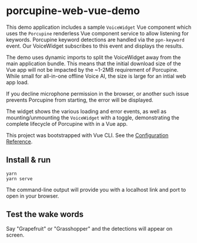 # porcupine-web-vue-demo

This demo application includes a sample `VoiceWidget` Vue component which uses the `Porcupine` renderless Vue component service to allow listening for keywords. Porcupine keyword detections are handled via the `ppn-keyword` event. Our VoiceWidget subscribes to this event and displays the results.

The demo uses dynamic imports to split the VoiceWidget away from the main application bundle. This means that the initial download size of the Vue app will not be impacted by the ~1-2MB requirement of Porcupine. While small for all-in-one offline Voice AI, the size is large for an intial web app load.

If you decline microphone permission in the browser, or another such issue prevents Porcupine from starting, the error will be displayed.

The widget shows the various loading and error events, as well as mounting/unmounting the `VoiceWidget` with a toggle, demonstrating the complete lifecycle of Porcupine with in a Vue app.

This project was bootstrapped with Vue CLI. See the [Configuration Reference](https://cli.vuejs.org/config/).

## Install & run

```
yarn
yarn serve
```

The command-line output will provide you with a localhost link and port to open in your browser.

## Test the wake words

Say "Grapefruit" or "Grasshopper" and the detections will appear on screen.
